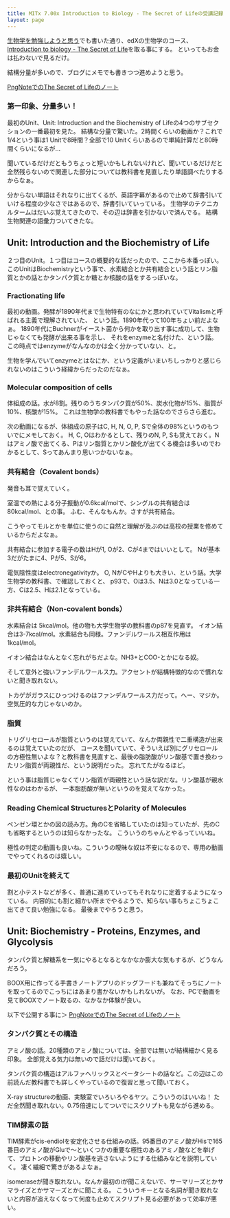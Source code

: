 ```yaml
---
title: MITx 7.00x Introduction to Biology - The Secret of Lifeの受講記録
layout: page
---
```

[生物学を勉強しようと思う](https://karino2.github.io/2021/06/11/biology.html)でも書いた通り、edXの生物学のコース、
[Introduction to biology - The Secret of Life](https://www.edx.org/course/introduction-to-biology-the-secret-of-life-3)を取る事にする。
といってもお金は払わないで見るだけ。

結構分量が多いので、ブログにメモでも書きつつ進めようと思う。

[PngNoteでのThe Secret of Lifeのノート](https://karino2.github.io/ImageGallery/TheSecretOfLife_PngNote.html)

### 第一印象、分量多い！

最初のUnit、Unit: Introduction and the Biochemistry of Lifeの4つのサブセクションの一番最初を見た。
結構な分量で驚いた。2時間くらいの動画か？これで1/4という事は1 Unitで8時間？全部で10 Unitくらいあるので単純計算だと80時間くらいになるが…

聞いているだけだともうちょっと短いかもしれないけれど、聞いているだけだと全然残らないので関連した部分については教科書を見直したり単語調べたりするからなぁ。

分からない単語はそれなりに出てくるが、英語字幕があるので止めて辞書引いていける程度の少なさではあるので、辞書引いていっている。
生物学のテクニカルタームはだいぶ覚えてきたので、その辺は辞書を引かないで済んでる。
結構生物関連の語彙力ついてきたな。

## Unit: Introduction and the Biochemistry of Life

２つ目のUnit。１つ目はコースの概要的な話だったので、ここから本番っぽい。
このUnitはBiochemistryという事で、水素結合とか共有結合という話とリン脂質とかの話とかタンパク質とか糖とか核酸の話をするっぽいな。

### Fractionating life

最初の動画。発酵が1890年代まで生物特有のなにかと思われていてVitalismと呼ばれる主義で理解されていた、
という話。1890年代って100年ちょい前だよなぁ。
1890年代にBuchnerがイースト菌から何かを取り出す事に成功して、生物じゃなくても発酵が出来る事を示し、
それをenzymeと名付けた、という話。
この時点ではenzymeがなんなのかは全く分かっていない、と。

生物を学んでいてenzymeとはなにか、という定義がいまいちしっかりと感じられないのはこういう経緯からだったのだなぁ。

### Molecular composition of cells

体組成の話。水が8割。残りのうちタンパク質が50%、炭水化物が15%、脂質が10%、核酸が15%。
これは生物学の教科書でもやった話なのでさらさら進む。

次の動画になるが、体組成の原子はC, H, N, O, P, Sで全体の98%というのもついでにメモしておく。
H, C, Oはわかるとして、残りのN, P, Sも覚えておく。Nはアミノ酸で出てくる、Pはリン脂質とかリン酸化が出てくる機会は多いのでわかるとして、Sってあんまり思いつかないなぁ。

### 共有結合（Covalent bonds）

発音も耳で覚えていく。

室温での熱による分子振動が0.6kcal/molで、シングルの共有結合は80kcal/mol、との事。
ふむ、そんなもんか。さすが共有結合。

こうやってモルとかを単位に使うのに自然と理解が及ぶのは高校の授業を修めているからだよなぁ。

共有結合に参加する電子の数はHが1, Oが2、Cが4まではいいとして。
Nが基本3だがたまに4、Pが5、Sが6。

電気陰性度はelectronegativityか。
O, NがCやHよりも大きい、という話。大学生物学の教科書、で確認しておくと、
p93で、Oは3.5、Nは3.0となっている一方、Cは2.5、Hは2.1となっている。

### 非共有結合（Non-covalent bonds）

水素結合は 5kcal/mol。他の物も大学生物学の教科書のp87を見直す。
イオン結合は3-7kcal/mol。水素結合も同様。ファンデルワールス相互作用は1kcal/mol。

イオン結合はなんとなく忘れがちだよな。NH3+とCOO-とかになる奴。

そして意外と強いファンデルワールス力。アクセントが結構特徴的なので慣れないと聞き取れない。

トカゲがガラスにひっつけるのはファンデルワールス力だって。へー、マジか。空気圧的な力じゃないのか。

### 脂質

トリグリセロールが脂質というのは覚えていて、なんか両親性で二重構造が出来るのは覚えていたのだが、
コースを聞いていて、そういえば別にグリセロールの方極性無いよな？と教科書を見直すと、最後の脂肪酸がリン酸基で置き換わったリン脂質が両親性だ、という説明だった。
忘れてたがなるほど。

という事は脂質じゃなくてリン脂質が両親性という話な訳だな。リン酸基が親水性なのはわかるが、
一本脂肪酸が無いというのを覚えてなかった。

### Reading Chemical StructuresとPolarity of Molecules

ベンゼン環とかの図の読み方。角のCを省略していたのは知っていたが、先のCも省略するというのは知らなかったな。
こういうのちゃんとやるっていいね。

極性の判定の動画も良いね。こういうの曖昧な奴は不安になるので、専用の動画でやってくれるのは嬉しい。

### 最初のUnitを終えて

割と小テストなどが多く、普通に進めていってもそれなりに定着するようになっている。
内容的にも割と細かい所までやるようで、知らない事もちょこちょこ出てきて良い勉強になる。
最後までやろうと思う。

## Unit: Biochemistry - Proteins, Enzymes, and Glycolysis

タンパク質と解糖系を一気にやるとなるとなかなか膨大な気もするが、どうなんだろう。

BOOX用に作ってる手書きノートアプリのドッグフードも兼ねてそっちにノートを取ってるのでこっちにはあまり書かないかもしれないが。
なお、PCで動画を見てBOOXでノート取るの、なかなか体験が良い。

以下で公開する事に＞ [PngNoteでのThe Secret of Lifeのノート](https://karino2.github.io/ImageGallery/TheSecretOfLife_PngNote.html)

### タンパク質とその構造

アミノ酸の話。20種類のアミノ酸については、全部では無いが結構細かく見る印象。
全部覚える気力は無いので話だけは聞いておく。

タンパク質の構造はアルファヘリックスとベータシートの話など。この辺はこの前読んだ教科書でも詳しくやっているので復習と思って聞いておく。

X-ray structureの動画、実験室でいろいろやるヤツ。こういうのはいいね！
ただ全然聞き取れない。0.75倍速にしてついでにスクリプトも見ながら進める。

### TIM酵素の話

TIM酵素がcis-endiolを安定化させる仕組みの話。95番目のアミノ酸がHisで165番目のアミノ酸がGluで〜といくつかの重要な極性のあるアミノ酸などを挙げて、プロトンの移動やリン酸基を逃さないようにする仕組みなどを説明していく。
凄く繊細で驚きがあるよなぁ。

isomeraseが聞き取れない。なんか最初のiが聞こえないで、サーマリーズとかサマライズとかサマーズとかに聞こえる。
こういうキーとなる名詞が聞き取れないと内容が追えなくなって何度も止めてスクリプト見る必要があって効率が悪い。